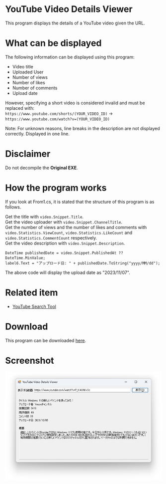 # YouTube Video Details Viewer
This program displays the details of a YouTube video given the URL.

# What can be displayed
The following information can be displayed using this program:
* Video title
* Uploaded User
* Number of views
* Number of likes
* Number of comments
* Upload date

However, specifying a short video is considered invalid and must be replaced with:
<br>```https://www.youtube.com/shorts/(YOUR_VIDEO_ID)``` -> ```https://www.youtube.com/watch?v=(YOUR_VIDEO_ID)```

Note: For unknown reasons, line breaks in the description are not displayed correctly. Displayed in one line.

# Disclaimer
Do not decompile the **Original EXE**.

# How the program works
If you look at From1.cs, it is stated that the structure of this program is as follows.

Get the title with ```video.Snippet.Title```.
<br>Get the video uploader with ```video.Snippet.ChannelTitle```.
<br>Get the number of views and the number of likes and comments with ```video.Statistics.ViewCount```, ```video.Statistics.LikeCount``` and ```video.Statistics.CommentCount``` respectively.
<br>Get the video description with ```video.Snippet.Description```.
````
DateTime publishedDate = video.Snippet.PublishedAt ?? DateTime.MinValue;
label6.Text = "アップロード日: " + publishedDate.ToString("yyyy/MM/dd");
````
The above code will display the upload date as "2023/11/07".

# Related item
* [YouTube Search Tool](https://github.com/YuuyaGitHub/CS-Apps-Repository/tree/main/YouTube%20Search%20Tool)

# Download
This program can be downloaded [here](https://).

# Screenshot
![Screenshot](Screenshot.png)
